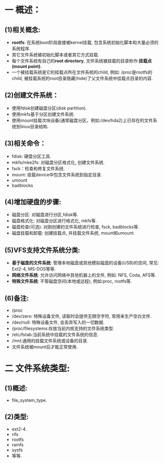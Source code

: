 # 一 概述：
## (1)相关概念:
- **rootfs**: 在系统boot阶段直接被kernel挂载, 包含系统初始化脚本和大量必须的系统程序.
- 其它文件系统被初始化脚本或者其它方式挂载.
- 每个文件系统有自己的**root directory**, 文件系统被挂载的目录称作:**挂载点(mount point)**.
- 一个被挂载系统是它的挂载点所在文件系统的child, 例如: /proc是rootfs的child, 被挂载系统的root目录隐藏(hide)了父文件系统中挂载点目录的内容.

## (2)创建文件系统：
- 使用fdisk创建磁盘分区(disk partition).
- 使用mkfs基于分区创建文件系统.
- 使用mount挂载次块设备(通常磁盘分区，例如:/dev/hda2)上已存在的文件系统到linux目录结构.

## (3)相关命令：
- fdisk: 硬盘分区工具.
- mkfs/mke2fs: 对磁盘分区格式化, 创建文件系统.
- fsck：检查和修复文件系统.
- mount: 挂载device中包含文件系统到指定目录.
- umount
- badblocks

## (4)增加硬盘的步骤:
- 磁盘分区: 对磁盘进行分区,fdisk等.
- 磁盘格式化: 对磁盘分区进行格式化, mkfs等.
- 磁盘检查(可选): 对刚创建的文件系统进行检查, fsck, badblocks等.
- 磁盘挂载和卸载: 创建挂载点, 并挂载文件系统, mount和umount.

## (5)VFS支持文件系统分类:
- **基于磁盘的文件系统**: 管理本地磁盘或其他模拟磁盘的设备(USB)的空间, 常见: Ext2-4, MS-DOS等等.
- **网络文件系统**: 允许访问网络中其他机器上的文件, 例如: NFS, Coda, AFS等.
- **特殊文件系统**: 不管磁盘空间(本地或远程), 例如:proc, rootfs等.

## (6)备注: 
- /proc
- /dev/zero: 特殊设备文件, 读取时会提供无限空字符, 常用来生产空白文件.
- /dev/null: 特殊设备文件, 会丢弃写入的一切数据.
- /proc/filesystems:存放当前内核支持的文件系统类型.
- /etc/fstab:当前系统中挂载的文件系统的信息.
- /mnt:通用的挂载文件系统或设备的目录.
- 文件系统被mount后才能正常使用.

# 二 文件系统类型:
## (1)概述:
- file_system_type.

## (2)类型:
- ext2-4.
- nfs
- rootfs
- ramfs
- sysfs
- 等等.
